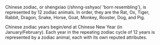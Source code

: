 Chinese zodiac, or shengxiao (/shnng-sshyao/ 'born resembling'), is represented by 12 zodiac animals. In order,  they are the Rat, Ox, Tiger, Rabbit, Dragon, Snake, Horse, Goat, Monkey, Rooster, Dog, and Pig.

Chinese zodiac years begin/end at Chinese New Year (in January/February). Each year in the repeating zodiac cycle of 12 years is represented by a zodiac animal, each with its own reputed attributes.